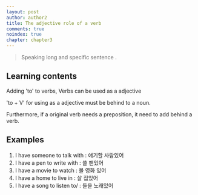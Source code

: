 ```yaml
---
layout: post
author: author2
title: The adjective role of a verb
comments: true
noindex: true
chapter: chapter3
---
```

>Speaking long and specific sentence .

## Learning contents

Adding 'to' to verbs, Verbs can be used as a adjective

'to + V' for using as a adjective must be behind to a noun.

Furthermore, if a original verb needs a preposition, it need to add behind a verb.

## Examples
1. I have someone to talk with 
: 얘기할 사람있어
2. I have a pen to write with 
: 쓸 팬있어
3. I have a movie to watch 
: 볼 영화 있어
4. I have a home to live in 
: 살 집있어
5. I have a song to listen to/
: 들을 노래있어
